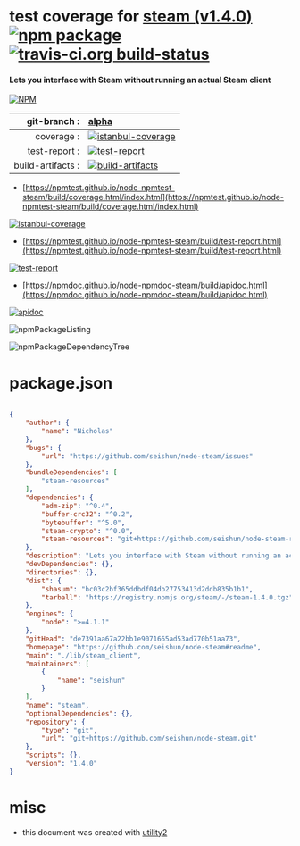 # test coverage for  [steam (v1.4.0)](https://github.com/seishun/node-steam#readme)  [![npm package](https://img.shields.io/npm/v/npmtest-steam.svg?style=flat-square)](https://www.npmjs.org/package/npmtest-steam) [![travis-ci.org build-status](https://api.travis-ci.org/npmtest/node-npmtest-steam.svg)](https://travis-ci.org/npmtest/node-npmtest-steam)
#### Lets you interface with Steam without running an actual Steam client

[![NPM](https://nodei.co/npm/steam.png?downloads=true&downloadRank=true&stars=true)](https://www.npmjs.com/package/steam)

| git-branch : | [alpha](https://github.com/npmtest/node-npmtest-steam/tree/alpha)|
|--:|:--|
| coverage : | [![istanbul-coverage](https://npmtest.github.io/node-npmtest-steam/build/coverage.badge.svg)](https://npmtest.github.io/node-npmtest-steam/build/coverage.html/index.html)|
| test-report : | [![test-report](https://npmtest.github.io/node-npmtest-steam/build/test-report.badge.svg)](https://npmtest.github.io/node-npmtest-steam/build/test-report.html)|
| build-artifacts : | [![build-artifacts](https://npmtest.github.io/node-npmtest-steam/glyphicons_144_folder_open.png)](https://github.com/npmtest/node-npmtest-steam/tree/gh-pages/build)|

- [https://npmtest.github.io/node-npmtest-steam/build/coverage.html/index.html](https://npmtest.github.io/node-npmtest-steam/build/coverage.html/index.html)

[![istanbul-coverage](https://npmtest.github.io/node-npmtest-steam/build/screenCapture.buildCi.browser.%252Ftmp%252Fbuild%252Fcoverage.lib.html.png)](https://npmtest.github.io/node-npmtest-steam/build/coverage.html/index.html)

- [https://npmtest.github.io/node-npmtest-steam/build/test-report.html](https://npmtest.github.io/node-npmtest-steam/build/test-report.html)

[![test-report](https://npmtest.github.io/node-npmtest-steam/build/screenCapture.buildCi.browser.%252Ftmp%252Fbuild%252Ftest-report.html.png)](https://npmtest.github.io/node-npmtest-steam/build/test-report.html)

- [https://npmdoc.github.io/node-npmdoc-steam/build/apidoc.html](https://npmdoc.github.io/node-npmdoc-steam/build/apidoc.html)

[![apidoc](https://npmdoc.github.io/node-npmdoc-steam/build/screenCapture.buildCi.browser.%252Ftmp%252Fbuild%252Fapidoc.html.png)](https://npmdoc.github.io/node-npmdoc-steam/build/apidoc.html)

![npmPackageListing](https://npmtest.github.io/node-npmtest-steam/build/screenCapture.npmPackageListing.svg)

![npmPackageDependencyTree](https://npmtest.github.io/node-npmtest-steam/build/screenCapture.npmPackageDependencyTree.svg)



# package.json

```json

{
    "author": {
        "name": "Nicholas"
    },
    "bugs": {
        "url": "https://github.com/seishun/node-steam/issues"
    },
    "bundleDependencies": [
        "steam-resources"
    ],
    "dependencies": {
        "adm-zip": "^0.4",
        "buffer-crc32": "^0.2",
        "bytebuffer": "^5.0",
        "steam-crypto": "^0.0",
        "steam-resources": "git+https://github.com/seishun/node-steam-resources.git#v1.0.0"
    },
    "description": "Lets you interface with Steam without running an actual Steam client",
    "devDependencies": {},
    "directories": {},
    "dist": {
        "shasum": "bc03c2bf365ddbdf04db27753413d2ddb835b1b1",
        "tarball": "https://registry.npmjs.org/steam/-/steam-1.4.0.tgz"
    },
    "engines": {
        "node": ">=4.1.1"
    },
    "gitHead": "de7391aa67a22bb1e9071665ad53ad770b51aa73",
    "homepage": "https://github.com/seishun/node-steam#readme",
    "main": "./lib/steam_client",
    "maintainers": [
        {
            "name": "seishun"
        }
    ],
    "name": "steam",
    "optionalDependencies": {},
    "repository": {
        "type": "git",
        "url": "git+https://github.com/seishun/node-steam.git"
    },
    "scripts": {},
    "version": "1.4.0"
}
```



# misc
- this document was created with [utility2](https://github.com/kaizhu256/node-utility2)
